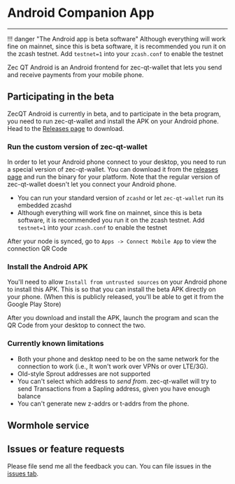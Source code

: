 # Android Companion App

---

!!! danger "The Android app is beta software"
    Although everything will work fine on mainnet, since this is beta software, it is recommended you run it on the zcash testnet. Add `testnet=1` into your `zcash.conf` to enable the testnet

Zec QT Android is an Android frontend for zec-qt-wallet that lets you send and receive payments from your mobile phone.

## Participating in the beta
ZecQT Android is currently in beta, and to participate in the beta program, you need to run zec-qt-wallet and install the APK on your Android phone. Head to the [Releases page](https://github.com/adityapk00/zqwandroid/releases) to download. 

### Run the custom version of zec-qt-wallet
In order to let your Android phone connect to your desktop, you need to run a special version of zec-qt-wallet. You can download it from the [releases page](https://github.com/adityapk00/zqwandroid/releases) and run the binary for your platform. Note that the regular version of zec-qt-wallet doesn't let you connect your Android phone.

* You can run your standard version of `zcashd` or let `zec-qt-wallet` run its embedded zcashd
* Although everything will work fine on mainnet, since this is beta software, it is recommended you run it on the zcash testnet. Add `testnet=1` into your `zcash.conf` to enable the testnet

After your node is synced, go to `Apps -> Connect Mobile App` to view the connection QR Code

### Install the Android APK
You'll need to allow `Install from untrusted sources` on your Android phone to install this APK. This is so that you can install the beta APK directly on your phone. (When this is publicly released, you'll be able to get it from the Google Play Store)

After you download and install the APK, launch the program and scan the QR Code from your desktop to connect the two. 

### Currently known limitations
* Both your phone and desktop need to be on the same network for the connection to work (i.e., It won't work over VPNs or over LTE/3G). 
* Old-style Sprout addresses are not supported
* You can't select which address to _send from_. zec-qt-wallet will try to send Transactions from a Sapling address, given you have enough balance
* You can't generate new z-addrs or t-addrs from the phone. 

## Wormhole service

## Issues or  feature requests
Please file send me all the feedback you can. You can file issues in the [issues tab](https://github.com/adityapk00/zqwandroid/issues). 